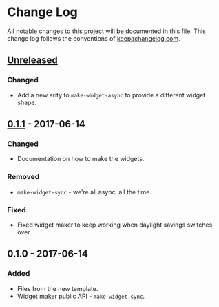 # Change Log
All notable changes to this project will be documented in this file. This change log follows the conventions of [keepachangelog.com](http://keepachangelog.com/).

## [Unreleased]
### Changed
- Add a new arity to `make-widget-async` to provide a different widget shape.

## [0.1.1] - 2017-06-14
### Changed
- Documentation on how to make the widgets.

### Removed
- `make-widget-sync` - we're all async, all the time.

### Fixed
- Fixed widget maker to keep working when daylight savings switches over.

## 0.1.0 - 2017-06-14
### Added
- Files from the new template.
- Widget maker public API - `make-widget-sync`.

[Unreleased]: https://github.com/your-name/geas/compare/0.1.1...HEAD
[0.1.1]: https://github.com/your-name/geas/compare/0.1.0...0.1.1
